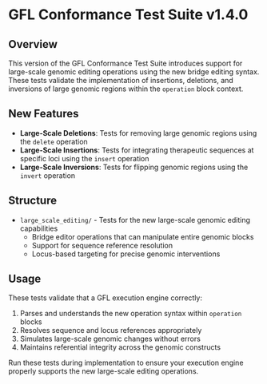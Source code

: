 # GFL Conformance Test Suite v1.4.0

## Overview

This version of the GFL Conformance Test Suite introduces support for large-scale genomic editing operations using the new bridge editing syntax. These tests validate the implementation of insertions, deletions, and inversions of large genomic regions within the `operation` block context.

## New Features

- **Large-Scale Deletions**: Tests for removing large genomic regions using the `delete` operation
- **Large-Scale Insertions**: Tests for integrating therapeutic sequences at specific loci using the `insert` operation
- **Large-Scale Inversions**: Tests for flipping genomic regions using the `invert` operation

## Structure

- `large_scale_editing/` - Tests for the new large-scale genomic editing capabilities
  - Bridge editor operations that can manipulate entire genomic blocks
  - Support for sequence reference resolution
  - Locus-based targeting for precise genomic interventions

## Usage

These tests validate that a GFL execution engine correctly:
1. Parses and understands the new operation syntax within `operation` blocks
2. Resolves sequence and locus references appropriately
3. Simulates large-scale genomic changes without errors
4. Maintains referential integrity across the genomic constructs

Run these tests during implementation to ensure your execution engine properly supports the new large-scale editing operations.
